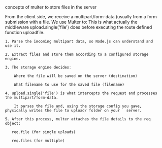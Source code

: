 concepts of multer to store files in the server



From the client side, we receive a multipart/form-data (usually from a form submission with a file.
We use Multer to: This is what actually the middleware upload.single('file') does before executing the route defined function uploadfile.


    1. Parse the incoming multipart data, so Node.js can understand and use it.

    2. Extract files and store them according to a configured storage engine.

    3. The storage engine decides:

        Where the file will be saved on the server (destination)

        What filename to use for the saved file (filename)

    4. upload.single('file') is what intercepts the request and processes the multipart/form-data.

        It parses the file and, using the storage config you gave, physically writes the file to upload/ folder on your   server.

    5. After this process, multer attaches the file details to the req object:

       req.file (for single uploads)

       req.files (for multiple)
